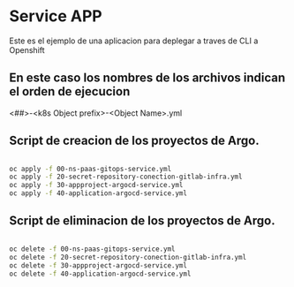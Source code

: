 # Service APP

Este es el ejemplo de una aplicacion para deplegar a traves de CLI a Openshift

## En este caso los nombres de los archivos indican el orden de ejecucion

<##>-\<k8s Object prefix\>-\<Object Name\>.yml


## Script de creacion de los proyectos de Argo.

```bash

oc apply -f 00-ns-paas-gitops-service.yml
oc apply -f 20-secret-repository-conection-gitlab-infra.yml
oc apply -f 30-appproject-argocd-service.yml
oc apply -f 40-application-argocd-service.yml

```


## Script de eliminacion de los proyectos de Argo.

```bash

oc delete -f 00-ns-paas-gitops-service.yml
oc delete -f 20-secret-repository-conection-gitlab-infra.yml
oc delete -f 30-appproject-argocd-service.yml
oc delete -f 40-application-argocd-service.yml

```